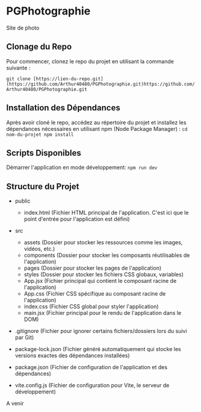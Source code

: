 # PGPhotographie
Site de photo


## Clonage du Repo

Pour commencer, clonez le repo du projet en utilisant la commande suivante :

`git clone [https://lien-du-repo.git](https://github.com/Arthur40480/PGPhotographie.git)https://github.com/Arthur40480/PGPhotographie.git`

## Installation des Dépendances

Après avoir cloné le repo, accédez au répertoire du projet et installez les dépendances nécessaires en utilisant npm (Node Package Manager) :
`cd nom-du-projet
npm install`

## Scripts Disponibles

Démarrer l'application en mode développement:
`npm run dev`

## Structure du Projet

- public
  - index.html (Fichier HTML principal de l'application. C'est ici que le point d'entrée pour l'application est défini)

- src
  - assets (Dossier pour stocker les ressources comme les images, vidéos, etc.)
  - components (Dossier pour stocker les composants réutilisables de l'application)
  - pages (Dossier pour stocker les pages de l'application)
  - styles (Dossier pour stocker les fichiers CSS globaux, variables)
  - App.jsx (Fichier principal qui contient le composant racine de l'application)
  - App.css (Fichier CSS spécifique au composant racine de l'application)
  - index.css (Fichier CSS global pour styler l'application)
  - main.jsx (Fichier principal pour le rendu de l'application dans le DOM)

- .gitignore (Fichier pour ignorer certains fichiers/dossiers lors du suivi par Git)
- package-lock.json (Fichier généré automatiquement qui stocke les versions exactes des dépendances installées)
- package.json (Fichier de configuration de l'application et des dépendances)
- vite.config.js (Fichier de configuration pour Vite, le serveur de développement)
  
  
A venir
